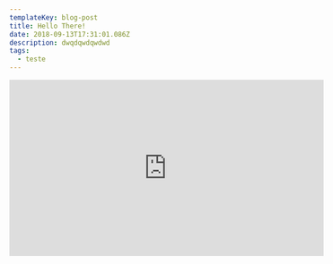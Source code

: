 ```yaml
---
templateKey: blog-post
title: Hello There!
date: 2018-09-13T17:31:01.086Z
description: dwqdqwdqwdwd
tags:
  - teste
---
```

<iframe width="560" height="315" src="https://www.youtube.com/embed/Pg5shItzWZg" frameborder="0" allow="autoplay; encrypted-media" allowfullscreen></iframe>
